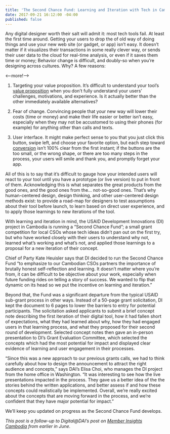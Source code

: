 ```yaml
---
title: 'The Second Chance Fund: Learning and Iteration with Tech in Cambodia'
date: 2017-09-21 16:12:00 -04:00
published: false
---
```


Any digital designer worth their salt will admit it: most tech tools fail. At least the first time around. Getting your users to drop the of old way of doing things and use your new web site (or gadget, or app) isn’t easy. It doesn’t matter if it visualizes their transactions in some really clever way, or sends their user data to the cloud for real-time analysis, or even if it saves them time or money; Behavior change is difficult, and doubly-so when you’re designing across cultures. Why? A few reasons: 

<--more!-->

1. Targeting your value proposition. It’s difficult to understand your tool’s [value proposition](XXXXXX) when you don’t fully understand your users’ challenges, motivations, and experience. Is it actually better than the other immediately available alternatives? 

2. Fear of change. Convincing people that your new way will lower their costs (time or money) and make their life easier or better isn’t easy, especially when they may not be accustomed to using their phones (for example) for anything other than calls and texts. 

3. User interface. It might make perfect sense to you that you just click this button, swipe left, and choose your favorite option, but each step toward [conversion](XXXXXX) isn’t 100% clear from the first instant; if the buttons are the too small, or the wrong shape, or there are too many steps in the process, your users will smile and thank you, and promptly forget your app. 

All of this is to say that it’s difficult to gauge how your intended users will react to your tool until you have a prototype (or live version) to put in front of them. Acknowledging this is what separates the great products from the good ones, and the good ones from the… not-so-good ones. That’s why human-centered design, design thinking, and other user-centered design methods exist: to provide a road-map for designers to test assumptions about their tool before launch, to learn based on direct user experience, and to apply those learnings to new iterations of the tool. 

With learning and iteration in mind, the USAID Development Innovations (DI) project in Cambodia is running a “Second Chance Fund”; a small grant competition for local CSOs whose tech ideas didn’t pan out on the first try, but who have worked closely with their users to understand why not, learned what’s working and what’s not, and applied those learnings to a proposal for a new iteration of their concept. 

Chief of Party Kate Heuisler says that DI decided to run the Second Chance Fund “to emphasize to our Cambodian CSOs partners the importance of brutally honest self-reflection and learning. It doesn’t matter where you’re from, it can be difficult to be objective about your work, especially when future funding rides on telling a story of success. We wanted to flip that dynamic on its head so we put the incentive on learning and iteration.” 

Beyond that, the Fund was a significant departure from the typical USAID sub-grant process in other ways. Instead of a 50-page grant solicitation, DI kept the document to 6 pages to lower the barriers to entry for potential participants. The solicitation asked applicants to submit a brief concept note describing the first iteration of their digital tool, how it had fallen short of expectations, what they had learned about why, how they had engaged users in that learning process, and what they proposed for their second round of development. Selected concept notes then gave an in-person presentation to DI’s Grant Evaluation Committee, which selected the concepts which had the most potential for impact and displayed clear evidence of learning and user engagement in their processes. 

“Since this was a new approach to our previous grants calls, we had to think carefully about how to design the announcement to attract the right audience and concepts,” says DAI’s Elisa Choi, who manages the DI project from the home office in Washington. “It was interesting to see how the live presentations impacted in the process. They gave us a better idea of the the stories behind the written applications, and better assess if and how these concepts could realistically be implemented. Overall, we’re really excited about the concepts that are moving forward in the process, and we’re confident that they have major potential for impact.” 



We’ll keep you updated on progress as the Second Chance Fund develops. 

*This post is a follow-up to Digital@DAI’s post on [Member Insights Cambodia](XXXXX) from earlier in June.*

